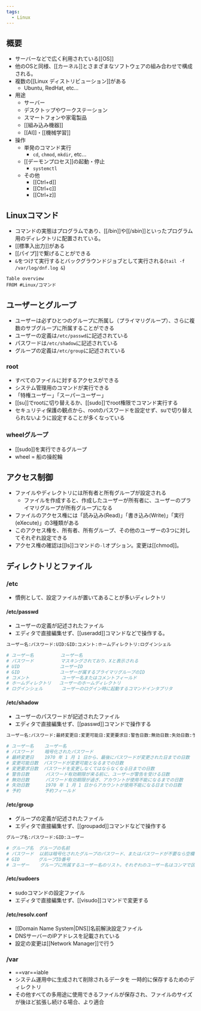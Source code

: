 ```yaml
---
tags:
  - Linux
---
```

## 概要
- サーバーなどで広く利用されている[[OS]]
- 他のOSと同様、[[カーネル]]とさまざまなソフトウェアの組み合わせで構成される。
- 複数の[[Linux ディストリビューション]]がある
	- Ubuntu, RedHat, etc...
- 用途
	- サーバー
	- デスクトップやワークステーション
	- スマートフォンや家電製品
	- [[組み込み機器]]
	- [[AI]]・[[機械学習]]
- 操作
	- 単発のコマンド実行
		- `cd`, `chmod`, `mkdir`, etc...
	- [[デーモンプロセス]]の起動・停止
		- `systemctl`
	- その他
		- [[Ctrl+d]]
		- [[Ctrl+c]]
		- [[Ctrl+z]]
## Linuxコマンド
- コマンドの実態はプログラムであり、[[/bin]]や[[/sbin]]といったプログラム用のディレクトリに配置されている。
- [[標準入出力]]がある
- [[パイプ]]で繋げることができる
- `&`をつけて実行するとバックグラウンドジョブとして実行される(`tail -f /var/log/dnf.log &`)
```dataview
Table overview
FROM #Linux/コマンド 
```
## ユーザーとグループ
- ユーザーは必ずひとつのグループに所属し（プライマリグループ）、さらに複数のサブグループに所属することができる
- ユーザーの定義は`/etc/passwd`に記述されている
- パスワードは`/etc/shadow`に記述されている
- グループの定義は`/etc/group`に記述されている
### root
- すべてのファイルに対するアクセスができる
- システム管理用のコマンドが実行できる
- 「特権ユーザー」「スーパーユーザー」
- [[su]]でrootに切り替えるか、[[sudo]]でroot権限でコマンド実行する
- セキュリティ保護の観点から、rootのパスワードを設定せず、suで切り替えられないように設定することが多くなっている
### wheelグループ
- [[sudo]]を実行できるグループ
- wheel = 船の操舵輪 
## アクセス制御
- ファイルやディレクトリには所有者と所有グループが設定される
	- ファイルを作成すると、作成したユーザーが所有者に、ユーザーのプライマリグループが所有グループになる
- ファイルのアクセス権には「読み込み(Read)」「書き込み(Write)」「実行(eXecute)」の3種類がある
- このアクセス権を、所有者、所有グループ、その他のユーザーの3つに対してそれぞれ設定できる
- アクセス権の確認は[[ls]]コマンドの`-l`オプション。変更は[[chmod]]。
## ディレクトリとファイル
### /etc
- 慣例として、設定ファイルが置いてあることが多いディレクトリ
#### /etc/passwd
- ユーザーの定義が記述されたファイル
- エディタで直接編集せず、[[useradd]]コマンドなどで操作する。
```bash
ユーザー名:パスワード:UID:GID:コメント:ホームディレクトリ:ログインシェル

# ユーザー名          ユーザー名
# パスワード          マスキングされており、Xと表示される
# UID               ユーザーID
# GID               ユーザーが属するプライマリグループのID
# コメント            ユーザー名またはコメントフィールド
# ホームディレクトリ   ユーザーのホームディレクトリ
# ログインシェル       ユーザーのログイン時に起動するコマンドインタプリタ
```
#### /etc/shadow
- ユーザーのパスワードが記述されたファイル
- エディタで直接編集せず、[[passwd]]コマンドで操作する
```bash
ユーザー名:パスワード:最終変更日:変更可能日:変更要求日:警告日数:無効日数:失効日数:予約

# ユーザー名    ユーザー名
# パスワード    暗号化されたパスワード
# 最終変更日    1970 年 1 月 1 日から、最後にパスワードが変更された日までの日数
# 変更可能日数  パスワードが変更可能となるまでの日数
# 変更要求日数  パスワードを変更しなくてはならなくなる日までの日数
# 警告日数      パスワード有効期限が来る前に、ユーザーが警告を受ける日数
# 無効日数      パスワード有効期限が過ぎ、アカウントが使用不能になるまでの日数
# 失効日数      1970 年 1 月 1 日からアカウントが使用不能になる日までの日数
# 予約         予約フィールド
```
#### /etc/group
- グループの定義が記述されたファイル
- エディタで直接編集せず、[[groupadd]]コマンドなどで操作する
```bash
グループ名:パスワード:GID:ユーザー

# グループ名  グループの名前
# パスワード  以前は暗号化されたグループのパスワード、またはパスワードが不要なら空欄
# GID       グループID番号
# ユーザー    グループに所属するユーザー名のリスト。それぞれのユーザー名はコンマで区切られる。
```
#### /etc/sudoers
- sudoコマンドの設定ファイル
- エディタで直接編集せず、[[visudo]]コマンドで変更する
#### /etc/resolv.conf
- [[Domain Name System|DNS]]名前解決設定ファイル
- DNSサーバーのIPアドレスを記載されている
- 設定の変更は[[Network Manager]]で行う
### /var
- ==var==iable
- システム運用中に生成されて削除されるデータを 一時的に保存するためのディレクトリ
- その他すべての多用途に使用できるファイルが保存され、ファイルのサイズが後ほど拡張し続ける場合、より適合